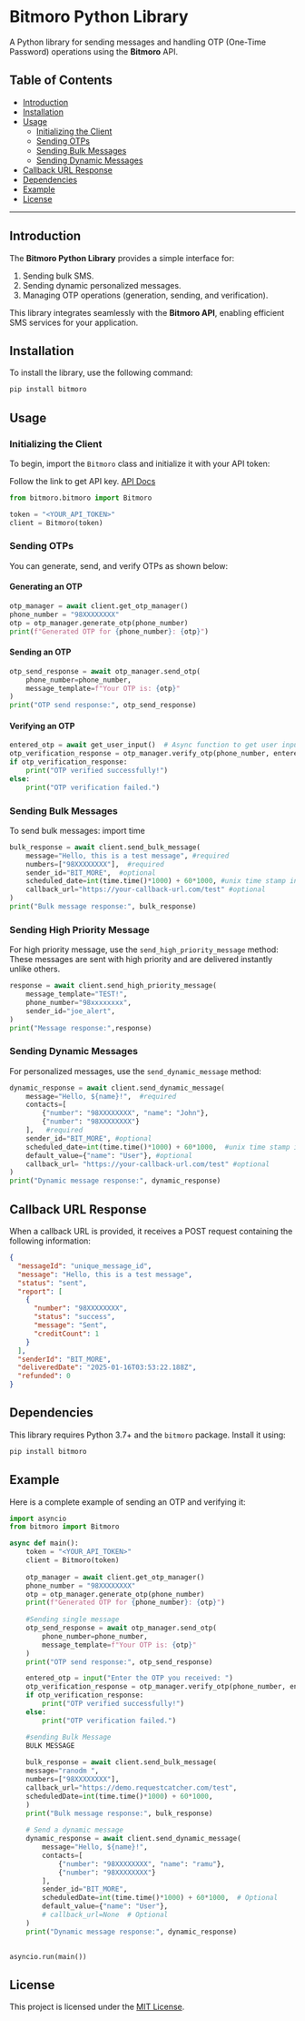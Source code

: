 # Bitmoro Python Library

A Python library for sending messages and handling OTP (One-Time Password) operations using the **Bitmoro** API.

## Table of Contents
- [Introduction](#introduction)
- [Installation](#installation)
- [Usage](#usage)
  - [Initializing the Client](#initializing-the-client)
  - [Sending OTPs](#sending-otps)
  - [Sending Bulk Messages](#sending-bulk-messages)
  - [Sending Dynamic Messages](#sending-dynamic-messages)
- [Callback URL Response](#callback-url-response)
- [Dependencies](#dependencies)
- [Example](#example)
- [License](#license)

---

## Introduction
The **Bitmoro Python Library** provides a simple interface for:
1. Sending bulk SMS.
2. Sending dynamic personalized messages.
3. Managing OTP operations (generation, sending, and verification).

This library integrates seamlessly with the **Bitmoro API**, enabling efficient SMS services for your application.

## Installation
To install the library, use the following command:

```bash
pip install bitmoro
```

## Usage

### Initializing the Client
To begin, import the `Bitmoro` class and initialize it with your API token:

Follow the link to get API key. [API Docs](https://bitmoro.com/blog/api-integration-for-bulk-sms-service-with-bitmoro)

```python
from bitmoro.bitmoro import Bitmoro

token = "<YOUR_API_TOKEN>"
client = Bitmoro(token)
```

### Sending OTPs
You can generate, send, and verify OTPs as shown below:

#### Generating an OTP
```python
otp_manager = await client.get_otp_manager()
phone_number = "98XXXXXXXX"
otp = otp_manager.generate_otp(phone_number)
print(f"Generated OTP for {phone_number}: {otp}")
```

#### Sending an OTP
```python
otp_send_response = await otp_manager.send_otp(
    phone_number=phone_number,
    message_template=f"Your OTP is: {otp}"
)
print("OTP send response:", otp_send_response)
```

#### Verifying an OTP
```python
entered_otp = await get_user_input()  # Async function to get user input
otp_verification_response = otp_manager.verify_otp(phone_number, entered_otp)
if otp_verification_response:
    print("OTP verified successfully!")
else:
    print("OTP verification failed.")
```

### Sending Bulk Messages
To send bulk messages:
import time

```python
bulk_response = await client.send_bulk_message(
    message="Hello, this is a test message", #required
    numbers=["98XXXXXXXX"],  #required
    sender_id="BIT_MORE",  #optional
    scheduled_date=int(time.time()*1000) + 60*1000, #unix time stamp in millisecond of future date. Optional
    callback_url="https://your-callback-url.com/test" #optional
)
print("Bulk message response:", bulk_response)
```

### Sending High Priority Message

For high priority message, use the `send_high_priority_message` method:
These messages are sent with high priority and are delivered instantly unlike others.

```python
response = await client.send_high_priority_message(
    message_template="TEST!",
    phone_number="98xxxxxxxx",
    sender_id="joe_alert",
)
print("Message response:",response)
```

### Sending Dynamic Messages
For personalized messages, use the `send_dynamic_message` method:

```python
dynamic_response = await client.send_dynamic_message(
    message="Hello, ${name}!",  #required
    contacts=[
        {"number": "98XXXXXXXX", "name": "John"},
        {"number": "98XXXXXXXX"}
    ],   #required
    sender_id="BIT_MORE", #optional
    scheduled_date=int(time.time()*1000) + 60*1000,  #unix time stamp in millisecond of future date. Optional
    default_value={"name": "User"}, #optional
    callback_url= "https://your-callback-url.com/test" #optional
)
print("Dynamic message response:", dynamic_response)
```

## Callback URL Response
When a callback URL is provided, it receives a POST request containing the following information:

```json
{
  "messageId": "unique_message_id",
  "message": "Hello, this is a test message",
  "status": "sent",
  "report": [
    {
      "number": "98XXXXXXXX",
      "status": "success",
      "message": "Sent",
      "creditCount": 1
    }
  ],
  "senderId": "BIT_MORE",
  "deliveredDate": "2025-01-16T03:53:22.188Z",
  "refunded": 0
}
```

## Dependencies
This library requires Python 3.7+ and the `bitmoro` package. Install it using:

```bash
pip install bitmoro
```

## Example
Here is a complete example of sending an OTP and verifying it:

```python
import asyncio
from bitmoro import Bitmoro

async def main():
    token = "<YOUR_API_TOKEN>"
    client = Bitmoro(token)
    
    otp_manager = await client.get_otp_manager()
    phone_number = "98XXXXXXXX"
    otp = otp_manager.generate_otp(phone_number)
    print(f"Generated OTP for {phone_number}: {otp}")
    
    #Sending single message
    otp_send_response = await otp_manager.send_otp(
        phone_number=phone_number,
        message_template=f"Your OTP is: {otp}"
    )
    print("OTP send response:", otp_send_response)

    entered_otp = input("Enter the OTP you received: ")
    otp_verification_response = otp_manager.verify_otp(phone_number, entered_otp)
    if otp_verification_response:
        print("OTP verified successfully!")
    else:
        print("OTP verification failed.")

    #sending Bulk Message
    BULK MESSAGE 
    
    bulk_response = await client.send_bulk_message(
    message="ranodm ",
    numbers=["98XXXXXXXX"],
    callback_url="https://demo.requestcatcher.com/test",
    scheduledDate=int(time.time()*1000) + 60*1000,
    )
    print("Bulk message response:", bulk_response)
    
    # Send a dynamic message
    dynamic_response = await client.send_dynamic_message(
        message="Hello, ${name}!",
        contacts=[
            {"number": "98XXXXXXXX", "name": "ramu"},
            {"number": "98XXXXXXXX"}
        ],
        sender_id="BIT_MORE",
        scheduledDate=int(time.time()*1000) + 60*1000,  # Optional
        default_value={"name": "User"},
        # callback_url=None  # Optional
    )
    print("Dynamic message response:", dynamic_response)
    

asyncio.run(main())
```

## License
This project is licensed under the [MIT License](https://opensource.org/licenses/MIT).